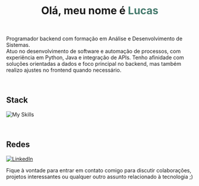 <br>

<h1 align="center">Olá, meu nome é <span style="color: #457a6d;">Lucas</span></h1>

<br>

<p align="left"> 
  Programador backend com formação em Análise e Desenvolvimento de Sistemas.
  <br>
  Atuo no desenvolvimento de software e automação de processos, com experiência em Python, Java e integração de APIs. Tenho afinidade com soluções orientadas a dados e foco principal no backend, mas também realizo ajustes no frontend quando necessário.
</p>

<br>

## Stack
![My Skills](https://skillicons.dev/icons?i=python,flask,java,spring,mongodb,postgres,docker,gcp,selenium,bash&theme=dark)

<br>

## Redes

[![LinkedIn](https://img.shields.io/badge/linkedin-242938.svg?style=for-the-badge&logo=linkedin&logoColor=202222)](https://www.linkedin.com/in/lucas-aguiar-5a889126b/)

Fique à vontade para entrar em contato comigo para discutir colaborações, projetos interessantes ou qualquer outro assunto relacionado à tecnologia ;)<br><br>
